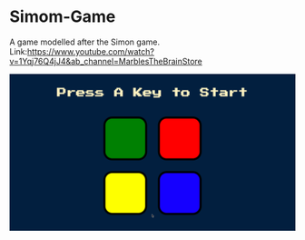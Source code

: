 # Simom-Game
A game modelled after the Simon game. 
Link:https://www.youtube.com/watch?v=1Yqj76Q4jJ4&ab_channel=MarblesTheBrainStore


![](simon.png)
